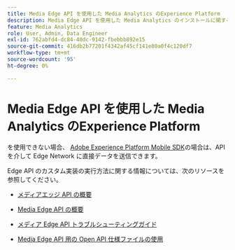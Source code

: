 ```yaml
---
title: Media Edge API を使用した Media Analytics のExperience Platform
description: Media Edge API を使用した Media Analytics のインストールに関するExperience Platform。
feature: Media Analytics
role: User, Admin, Data Engineer
exl-id: 762abfd4-dc84-40dc-9142-fbebbb892e15
source-git-commit: 416db2b77201f4342af45cf141e80a0f4c120df7
workflow-type: tm+mt
source-wordcount: '95'
ht-degree: 0%

---
```


# Media Edge API を使用した Media Analytics のExperience Platform

を使用できない場合、 [Adobe Experience Platform Mobile SDK](/help/implementation/edge/implementation-edge.md)の場合は、API を介して Edge Network に直接データを送信できます。

Edge API のカスタム実装の実行方法に関する情報については、次のリソースを参照してください。

* [メディアエッジ API の概要](https://developer.adobe.com/cja-apis/docs/endpoints/media-edge/)

* [Media Edge API の概要](https://developer.adobe.com/cja-apis/docs/endpoints/media-edge/getting-started/)

* [メディア Edge API トラブルシューティングガイド](https://developer.adobe.com/cja-apis/docs/endpoints/media-edge/troubleshooting/)

* [Media Edge API 用の Open API 仕様ファイルの使用](https://developer.adobe.com/cja-apis/docs/endpoints/media-edge/swagger/)
